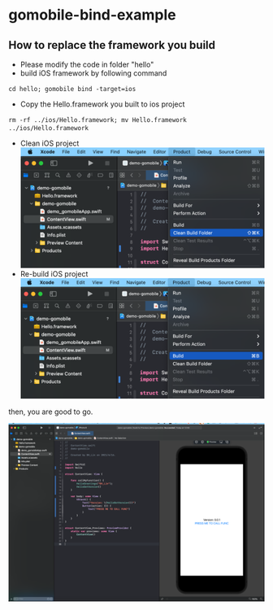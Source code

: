 gomobile-bind-example
================================================

## How to replace the framework you build
- Please modify the code in folder "hello"  
- build iOS framework by following command 
```shellscript
cd hello; gomobile bind -target=ios
```
- Copy the Hello.framework you built to ios project 
```shellscript
rm -rf ../ios/Hello.framework; mv Hello.framework ../ios/Hello.framework
```

- Clean iOS project 
![](./pictures/clean_folder.png)
- Re-build iOS project 
![](./pictures/rebuild.png)

then, you are good to go. 

![](./pictures/overview_for_ios_project.png)
